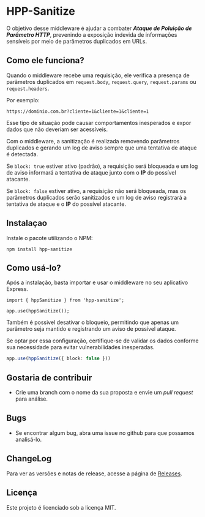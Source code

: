 # HPP-Sanitize

O objetivo desse middleware é ajudar a combater **_Ataque de Poluição de Parâmetro HTTP_**, prevenindo a exposição indevida de informações sensíveis por meio de parâmetros duplicados em URLs.

## Como ele funciona?
Quando o middleware recebe uma requisição, ele verifica a presença de parâmetros duplicados em `request.body`, `request.query`, `request.params` ou `request.headers`. 

Por exemplo:
```
https://dominio.com.br?cliente=1&cliente=1&cliente=1
```
Esse tipo de situação pode causar comportamentos inesperados e expor dados que não deveriam ser acessíveis.

Com o middleware, a sanitização é realizada removendo parâmetros duplicados e gerando um log de aviso sempre que uma tentativa de ataque é detectada.

Se `block: true` estiver ativo (padrão), a requisição será bloqueada e um log de aviso informará a tentativa de ataque junto com o **IP** do possível atacante.

Se `block: false` estiver ativo, a requisição não será bloqueada, mas os parâmetros duplicados serão sanitizados e um log  de aviso registrará a tentativa de ataque e o **IP** do possível atacante.

## Instalaçao
Instale o pacote utilizando o NPM:
```
npm install hpp-sanitize 
```

## Como usá-lo?
Após a instalação, basta importar e usar o middleware no seu aplicativo Express.
```
import { hppSanitize } from 'hpp-sanitize';

app.use(hppSanitize());
```

Também é possivel desativar o bloqueio, permitindo que apenas um parâmetro seja mantido e registrando um aviso de possível ataque.

Se optar por essa configuração, certifique-se de validar os dados conforme sua necessidade para evitar vulnerabilidades inesperadas.

```ts
app.use(hppSanitize({ block: false }))
```

## Gostaria de contribuir
 - Crie uma branch com o nome da sua proposta e envie um _pull request_ para análise.

## Bugs
  - Se encontrar algum bug, abra uma issue no github para que possamos analisá-lo.

## ChangeLog
  Para ver as versões e notas de release, acesse a página de [Releases](https://github.com/DenitoJCarvalho/hpp-sanitize/releases).

## Licença
Este projeto é licenciado sob a licença MIT.

